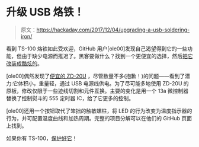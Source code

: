 # 升级 USB 烙铁！

> 原文：<https://hackaday.com/2017/12/04/upgrading-a-usb-soldering-iron/>

看到 TS-100 烙铁如此受欢迎，GitHub 用户[ole00]发现自己渴望得到它的一些功能，但由于缺少电源而推迟了。黑客要做什么？找到一个更便宜的选择，然后[把它改装成酷炫的](http://mujweb.cz/molej/zd20um/)。

[ole00]偶然发现了[便宜的 ZD-20U](https://hackaday.com/2016/04/25/usb-soldering-iron-is-surprisingly-capable/) ，尽管数量不多(抱歉！)的问题——看到了潜力:它体积小，重量轻，通过 USB 电源线供电。为了尽可能多地使用 ZD-20U 的原板，修改仅限于一些迹线切割和元件互换。主要的变化是用一个 13a 微控制器替换了控制熨斗的 555 定时器 IC，给了它更多的控制。

[ole00]还用一个按钮取代了笨拙的触敏螺柱，将 LED 的行为改变为温度指示器的行为，并可配置温度曲线和加热周期。完整的项目分解可以在他们的 GitHub 页面上找到。

如果你有 TS-100，[保护好它](https://hackaday.com/2017/11/26/protect-your-ts100-soldering-iron/)！